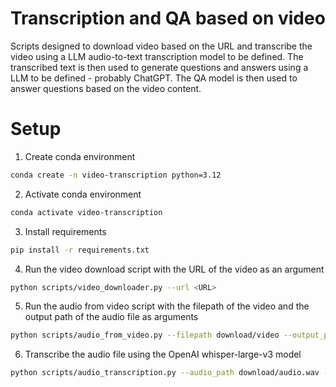 # Transcription and QA based on video
Scripts designed to download video based on the URL and transcribe the video using a LLM audio-to-text transcription model to be defined. 
The transcribed text is then used to generate questions and answers using a LLM to be defined - probably ChatGPT. 
The QA model is then used to answer questions based on the video content.

# Setup

1. Create conda environment

```bash
conda create -n video-transcription python=3.12
```

2. Activate conda environment

```bash
conda activate video-transcription
```

3. Install requirements

```bash
pip install -r requirements.txt
```

4. Run the video download script with the URL of the video as an argument

```bash
python scripts/video_downloader.py --url <URL>
```

5. Run the audio from video script with the filepath of the video and the output path of the audio file as arguments

```bash
python scripts/audio_from_video.py --filepath download/video --output_path download/audio.wav
```

6. Transcribe the audio file using the OpenAI whisper-large-v3 model

```bash
python scripts/audio_transcription.py --audio_path download/audio.wav --transcription_path download/transcription.json --timestamps True
```

